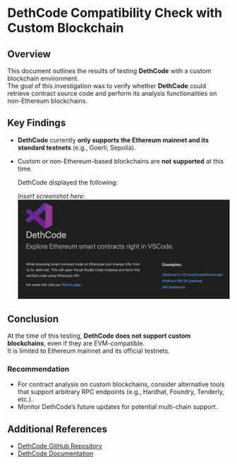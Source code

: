 # DethCode Compatibility Check with Custom Blockchain

## Overview

This document outlines the results of testing **DethCode** with a custom blockchain environment.  
The goal of this investigation was to verify whether **DethCode** could retrieve contract source code and perform its analysis functionalities on non-Ethereum blockchains.

## Key Findings

- **DethCode** currently **only supports the Ethereum mainnet and its standard testnets** (e.g., Goerli, Sepolia).
- Custom or non-Ethereum-based blockchains are **not supported** at this time.

    DethCode displayed the following:

   _Insert screenshot here:_  
   ![Dethcode Screenshot](./connection-error.png)


## Conclusion

At the time of this testing, **DethCode does not support custom blockchains**, even if they are EVM-compatible.  
It is limited to Ethereum mainnet and its official testnets.

### Recommendation

- For contract analysis on custom blockchains, consider alternative tools that support arbitrary RPC endpoints (e.g., Hardhat, Foundry, Tenderly, etc.).
- Monitor DethCode’s future updates for potential multi-chain support.

## Additional References

- [DethCode GitHub Repository](https://github.com/dethcrypto/dethcode)
- [DethCode Documentation](https://github.com/dethcrypto/dethcode/blob/main/README.md)

